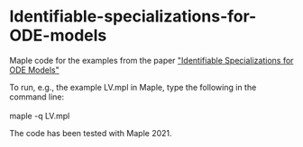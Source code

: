 # Identifiable-specializations-for-ODE-models
Maple code for the examples from the paper ["Identifiable Specializations for ODE Models"](https://arxiv.org/abs/2308.16273)<br>

To run, e.g., the example LV.mpl in Maple, type the following in the command line:<br><br>
maple -q LV.mpl

The code has been tested with Maple 2021.
